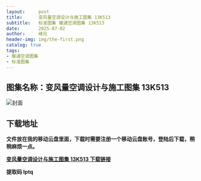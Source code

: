 ```yaml
---
layout:     post
title:      变风量空调设计与施工图集 13K513
subtitle:   标准图集 暖通空调图集 13K513
date:       2025-07-02
author:     峰兄
header-img: img/the-first.png
catalog: true
tags:
- 暖通空调图集
- 标准图集
---
```

## 图集名称：变风量空调设计与施工图集 13K513
![封面](https://pic1.imgdb.cn/item/6866203058cb8da5c88b6555.jpg)


## 下载地址 ##
**文件放在我的移动云盘里面，下载时需要注册一个移动云盘账号，登陆后下载，稍稍麻烦一点。**  
  
[**变风量空调设计与施工图集 13K513 下载链接**](https://caiyun.139.com/w/i/2nQQUyQmVHzy1)


**提取码 lptq**

